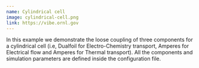 ```yaml
---
name: Cylindrical cell
image: cylindrical-cell.png
link: https://vibe.ornl.gov
---
```


In this example we demonstrate the loose coupling of three components for a cylindrical cell (i.e, Dualfoil for Electro-Chemistry transport, Amperes for Electrical flow and Amperes for Thermal transport). All the components and simulation parameters are defined inside the configuration file.
